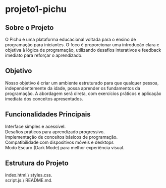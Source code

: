 # projeto1-pichu


## Sobre o Projeto

O Pichu é uma plataforma educacional voltada para o ensino de programação para iniciantes. O foco é proporcionar uma introdução clara e objetiva à lógica de programação, utilizando desafios interativos e feedback imediato para reforçar o aprendizado.

## Objetivo

Nosso objetivo é criar um ambiente estruturado para que qualquer pessoa, independentemente da idade, possa aprender os fundamentos da programação. A abordagem será direta, com exercícios práticos e aplicação imediata dos conceitos apresentados.

## Funcionalidades Principais

Interface simples e acessível.\
Desafios práticos para aprendizado progressivo.\
Implementação de conceitos básicos de programação.\
Compatibilidade com dispositivos móveis e desktops\
Modo Escuro (Dark Mode) para melhor experiência visual.


## Estrutura do Projeto

index.html.\ 
styles.css.\
script.js.\ 
README.md. 






